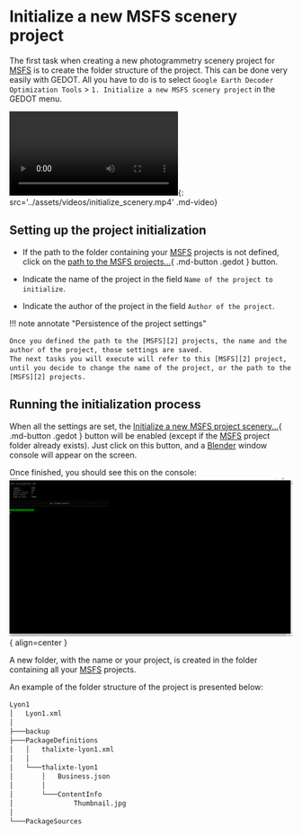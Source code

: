 # Initialize a new MSFS scenery project

The first task when creating a new photogrammetry scenery project for [MSFS][2] is to create the folder structure of the project.
This can be done very easily with GEDOT.
All you have to do is to select `Google Earth Decoder Optimization Tools` > `1. Initialize a new MSFS scenery project` in the GEDOT menu.

![type:video](video.mp4){: src='../assets/videos/initialize_scenery.mp4' .md-video}

## Setting up the project initialization

* If the path to the folder containing your [MSFS][2] projects is not defined, click on the [path to the MSFS projects...](javascript:void(0)){ .md-button .gedot } button.

* Indicate the name of the project in the field `Name of the project to initialize`.

* Indicate the author of the project in the field `Author of the project`.

!!! note annotate "Persistence of the project settings"

    Once you defined the path to the [MSFS][2] projects, the name and the author of the project, those settings are saved. 
    The next tasks you will execute will refer to this [MSFS][2] project, until you decide to change the name of the project, or the path to the [MSFS][2] projects.

## Running the initialization process

When all the settings are set, the [Initialize a new MSFS project scenery...](javascript:void(0)){ .md-button .gedot } button will be enabled (except if the [MSFS][2] project folder already exists).
Just click on this button, and a [Blender][1] window console will appear on the screen.

Once finished, you should see this on the console:   
![Image title](../assets/images/initialize_scenery.png){ align=center }   


A new folder, with the name or your project, is created in the folder containing all your [MSFS][2] projects.    

An example of the folder structure of the project is presented below:   
```
Lyon1
│   Lyon1.xml
│
├───backup
├───PackageDefinitions
│   │   thalixte-lyon1.xml
│   │
│   └───thalixte-lyon1
│       │   Business.json
│       │
│       └───ContentInfo
│               Thumbnail.jpg
│
└───PackageSources
```

[1]:https://www.[Blender][1].org/
[2]:https://www.flightsimulator.com/